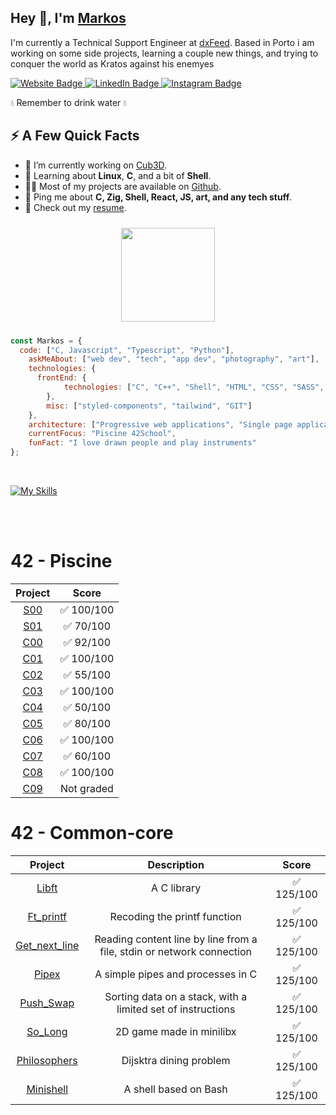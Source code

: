 <h2>Hey 👋, I'm <a href="https://markos.click" target="_blank">Markos</a></h2>
<p>I'm currently a Technical Support Engineer at <a href="https://dxfeed.com/" target="_blank">dxFeed</a>.  Based in Porto i am working on some side projects, learning a couple new things, and trying to conquer the world as Kratos against his enemyes</p>
<p>
  <a href="https://markos.click">
    <img src="https://img.shields.io/badge/MarkosComK-0022B5?style=for-the-badge&logoColor=white" alt="Website Badge">
  </a>
  <a href="https://www.linkedin.com/in/markos-soares/">
    <img src="https://img.shields.io/badge/LinkedIn-0077B5?style=for-the-badge&logo=linkedin&logoColor=white" alt="LinkedIn Badge">
  </a> 
  <a href="https://instagram.com/markoscomk">
    <img src="https://img.shields.io/badge/Instagram-E4405F?style=for-the-badge&logo=instagram&logoColor=white" alt="Instagram Badge">
  </a> 
</p>
<p>💧 Remember to drink water 💧</p>
<h2>⚡️ A Few Quick Facts</h2>
<ul>
  <li>🔭 I’m currently working on <a href="https://github.com/SirAlabar/cub3D">Cub3D</a>.</li>
  <li>🧐 Learning about <strong>Linux</strong>, <strong>C</strong>, and a bit of <strong>Shell</strong>.</li>
  <li>👨‍💻 Most of my projects are available on <a href="https://github.com/MarkosComK">Github</a>.</li>
  <li>💬 Ping me about <strong>C, Zig, Shell, React, JS, art, and any tech stuff</strong>.</li>
  <li>📙 Check out my <a href="https://markos.click/static/media/markos-resume.6ac6e8fcfcd54eab8910.pdf" target="_blank">resume</a>.</li>
</ul>
<p align="center" style="margin: 10px">
  <img align="center" style="margin: 10px" width=150 src="https://media.giphy.com/media/JIX9t2j0ZTN9S/giphy.gif" />
</p>


```javascript
const Markos = {
  code: ["C, Javascript", "Typescript", "Python"],
    askMeAbout: ["web dev", "tech", "app dev", "photography", "art"],
    technologies: {
      frontEnd: {
            technologies: ["C", "C++", "Shell", "HTML", "CSS", "SASS", "JS", "React", "Typescript", "Redux"],
        },
        misc: ["styled-components", "tailwind", "GIT"]
    },
    architecture: ["Progressive web applications", "Single page applications"],
    currentFocus: "Piscine 42School",
    funFact: "I love drawn people and play instruments"
};
```
<br>

[![My Skills](https://skillicons.dev/icons?i=c,cpp,js,ts,md,bash,neovim,vim,vscode,html,css,react,github,git)](https://skillicons.dev)

<br>
<br>

# 42 - Piscine

| Project | Score |
|:---:|:---:|
| [S00](https://github.com/MarkosComK/42Piscine/tree/main/S00) | ✅ 100/100 |
| [S01](https://github.com/MarkosComK/42Piscine/tree/main/S01) | ✅ 70/100 |
| [C00](https://github.com/MarkosComK/42Piscine/tree/main/C00) | ✅ 92/100 |
| [C01](https://github.com/MarkosComK/42Piscine/tree/main/C01) | ✅ 100/100 |
| [C02](https://github.com/MarkosComK/42Piscine/tree/main/C02) | ✅ 55/100 |
| [C03](https://github.com/MarkosComK/42Piscine/tree/main/C03) | ✅ 100/100 |
| [C04](https://github.com/MarkosComK/42Piscine/tree/main/C04) | ✅ 50/100 |
| [C05](https://github.com/MarkosComK/42Piscine/tree/main/C05) | ✅ 80/100 |
| [C06](https://github.com/MarkosComK/42Piscine/tree/main/C06) | ✅ 100/100 |
| [C07](https://github.com/MarkosComK/42Piscine/tree/main/C07) | ✅ 60/100 |
| [C08](https://github.com/MarkosComK/42Piscine/tree/main/C08) | ✅ 100/100 |
| [C09](https://github.com/MarkosComK/42Piscine/tree/main/C09) | Not graded |

# 42 - Common-core

| Project | Description | Score |
|:---:|:---:|:---:|
| [Libft](https://github.com/MarkosComK/42-Libft) | A C library | ✅ 125/100 |
| [Ft_printf](https://github.com/MarkosComK/42-printf) | Recoding the printf function | ✅ 125/100 |
| [Get_next_line](https://github.com/MarkosComK/42-Get_next_line) | Reading content line by line from a file, stdin or network connection | ✅ 125/100 |
| [Pipex](https://github.com/MarkosComK/42-Pipex) | A simple pipes and processes in C | ✅ 125/100 |
| [Push_Swap](https://github.com/MarkosComK/42-push_Swap) | Sorting data on a stack, with a limited set of instructions | ✅ 125/100 |
| [So_Long](https://github.com/MarkosComK/42-So_long) | 2D game made in minilibx | ✅ 125/100 |
| [Philosophers](https://github.com/MarkosComK/42-Philosophers) | Dijsktra dining problem | ✅ 125/100 |
| [Minishell](https://github.com/MarkosComK/42-Minishell) | A shell based on Bash | ✅ 125/100 |

